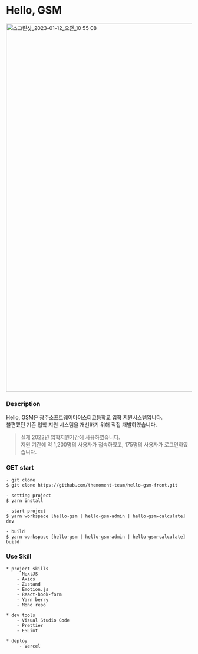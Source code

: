 # Hello, GSM
<img width="1000" alt="스크린샷_2023-01-12_오전_10 55 08" src="https://github.com/yoosion030/hello-gsm-front/assets/80191860/81c38142-8e5c-4184-979a-bf5d12c13b9e">

### Description

Hello, GSM은 광주소프트웨어마이스터고등학교 입학 지원시스템입니다.  
불편했던 기존 입학 지원 시스템을 개선하기 위해 직접 개발하였습니다.
> 실제 2022년 입학지원기간에 사용하였습니다.  
> 지원 기간에 약 1,200명의 사용자가 접속하였고, 175명의 사용자가 로그인하였습니다.


### GET start

```
- git clone
$ git clone https://github.com/themoment-team/hello-gsm-front.git

- setting project
$ yarn install

- start project
$ yarn workspace [hello-gsm | hello-gsm-admin | hello-gsm-calculate] dev

- build
$ yarn workspace [hello-gsm | hello-gsm-admin | hello-gsm-calculate] build
```

### Use Skill

```
* project skills
    - NextJS
    - Axios
    - Zustand
    - Emotion.js
    - React-hook-form
    - Yarn berry
    - Mono repo

* dev tools
    - Visual Studio Code
    - Prettier
    - ESLint

* deploy
     - Vercel
```
